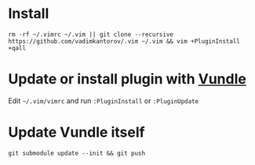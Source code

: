 # Install
```shell
rm -rf ~/.vimrc ~/.vim || git clone --recursive https://github.com/vadimkantorov/.vim ~/.vim && vim +PluginInstall +qall
```

# Update or install plugin with [Vundle](https://github.com/VundleVim/Vundle.vim)
Edit `~/.vim/vimrc` and run `:PluginInstall` or `:PluginUpdate`

# Update Vundle itself
```git submodule update --init && git push```

